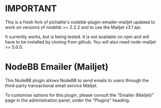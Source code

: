 # IMPORTANT

This is a fresh fork of pichalite's nodebb-plugin-emailer-mailjet updated to work on versions of nodebb >= 2.2.2 and to use the Mailjet v3.1 api.

It currently works, but is being tested. It is not available on npm and will have to be installed by cloning from github. You will also need node-mailjet >= 5.0.0.


# NodeBB Emailer (Mailjet)

This NodeBB plugin allows NodeBB to send emails to users through the third-party transactional email service Mailjet.

To customise options for this plugin, please consult the "Emailer (Mailjet)" page in the administration panel, under the "Plugins" heading.
